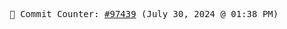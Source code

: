 <p align="center">
    <samp>
        📮 Commit Counter: <a href="https://github.com/Javascript-void0/Javascript-void0/commits/main">#97439</a> (July 30, 2024 @ 01:38 PM)
    </samp>
</p>